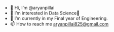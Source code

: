 - 👋 Hi, I’m @aryanpillai
- 👀 I’m interested in Data Science💫
- 🌱 I’m currently in my Final year of Engineering.
- 📫 How to reach me aryanpillai825@gmail.com

<!---
aryanpillai/aryanpillai is a ✨ special ✨ repository because its `README.md` (this file) appears on your GitHub profile.
You can click the Preview link to take a look at your changes.
--->
